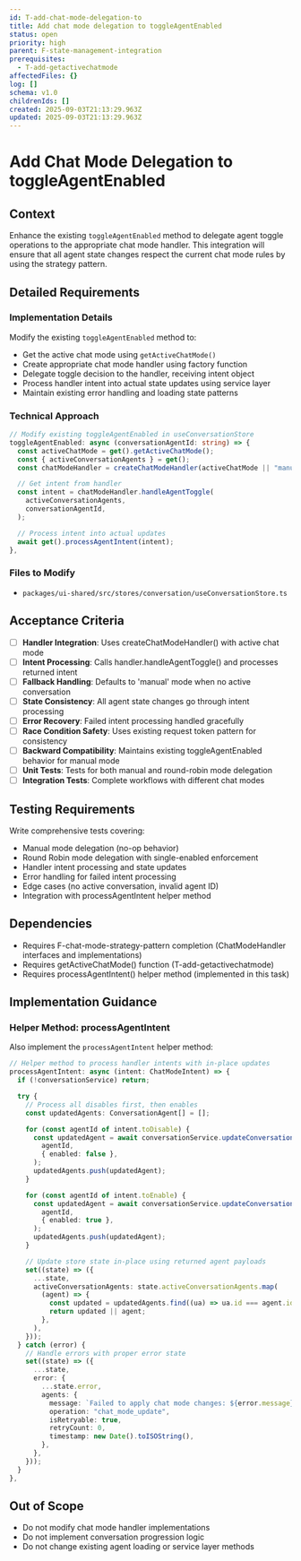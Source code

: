```yaml
---
id: T-add-chat-mode-delegation-to
title: Add chat mode delegation to toggleAgentEnabled
status: open
priority: high
parent: F-state-management-integration
prerequisites:
  - T-add-getactivechatmode
affectedFiles: {}
log: []
schema: v1.0
childrenIds: []
created: 2025-09-03T21:13:29.963Z
updated: 2025-09-03T21:13:29.963Z
---
```


# Add Chat Mode Delegation to toggleAgentEnabled

## Context

Enhance the existing `toggleAgentEnabled` method to delegate agent toggle operations to the appropriate chat mode handler. This integration will ensure that all agent state changes respect the current chat mode rules by using the strategy pattern.

## Detailed Requirements

### Implementation Details

Modify the existing `toggleAgentEnabled` method to:

- Get the active chat mode using `getActiveChatMode()`
- Create appropriate chat mode handler using factory function
- Delegate toggle decision to the handler, receiving intent object
- Process handler intent into actual state updates using service layer
- Maintain existing error handling and loading state patterns

### Technical Approach

```typescript
// Modify existing toggleAgentEnabled in useConversationStore
toggleAgentEnabled: async (conversationAgentId: string) => {
  const activeChatMode = get().getActiveChatMode();
  const { activeConversationAgents } = get();
  const chatModeHandler = createChatModeHandler(activeChatMode || "manual");

  // Get intent from handler
  const intent = chatModeHandler.handleAgentToggle(
    activeConversationAgents,
    conversationAgentId,
  );

  // Process intent into actual updates
  await get().processAgentIntent(intent);
},
```

### Files to Modify

- `packages/ui-shared/src/stores/conversation/useConversationStore.ts`

## Acceptance Criteria

- [ ] **Handler Integration**: Uses createChatModeHandler() with active chat mode
- [ ] **Intent Processing**: Calls handler.handleAgentToggle() and processes returned intent
- [ ] **Fallback Handling**: Defaults to 'manual' mode when no active conversation
- [ ] **State Consistency**: All agent state changes go through intent processing
- [ ] **Error Recovery**: Failed intent processing handled gracefully
- [ ] **Race Condition Safety**: Uses existing request token pattern for consistency
- [ ] **Backward Compatibility**: Maintains existing toggleAgentEnabled behavior for manual mode
- [ ] **Unit Tests**: Tests for both manual and round-robin mode delegation
- [ ] **Integration Tests**: Complete workflows with different chat modes

## Testing Requirements

Write comprehensive tests covering:

- Manual mode delegation (no-op behavior)
- Round Robin mode delegation with single-enabled enforcement
- Handler intent processing and state updates
- Error handling for failed intent processing
- Edge cases (no active conversation, invalid agent ID)
- Integration with processAgentIntent helper method

## Dependencies

- Requires F-chat-mode-strategy-pattern completion (ChatModeHandler interfaces and implementations)
- Requires getActiveChatMode() function (T-add-getactivechatmode)
- Requires processAgentIntent() helper method (implemented in this task)

## Implementation Guidance

### Helper Method: processAgentIntent

Also implement the `processAgentIntent` helper method:

```typescript
// Helper method to process handler intents with in-place updates
processAgentIntent: async (intent: ChatModeIntent) => {
  if (!conversationService) return;

  try {
    // Process all disables first, then enables
    const updatedAgents: ConversationAgent[] = [];

    for (const agentId of intent.toDisable) {
      const updatedAgent = await conversationService.updateConversationAgent(
        agentId,
        { enabled: false },
      );
      updatedAgents.push(updatedAgent);
    }

    for (const agentId of intent.toEnable) {
      const updatedAgent = await conversationService.updateConversationAgent(
        agentId,
        { enabled: true },
      );
      updatedAgents.push(updatedAgent);
    }

    // Update store state in-place using returned agent payloads
    set((state) => ({
      ...state,
      activeConversationAgents: state.activeConversationAgents.map(
        (agent) => {
          const updated = updatedAgents.find((ua) => ua.id === agent.id);
          return updated || agent;
        },
      ),
    }));
  } catch (error) {
    // Handle errors with proper error state
    set((state) => ({
      ...state,
      error: {
        ...state.error,
        agents: {
          message: `Failed to apply chat mode changes: ${error.message}`,
          operation: "chat_mode_update",
          isRetryable: true,
          retryCount: 0,
          timestamp: new Date().toISOString(),
        },
      },
    }));
  }
},
```

## Out of Scope

- Do not modify chat mode handler implementations
- Do not implement conversation progression logic
- Do not change existing agent loading or service layer methods
